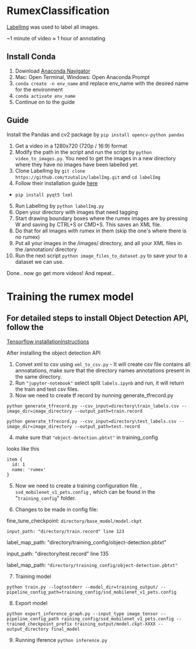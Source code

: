 # RumexClassification

[LabelImg](https://github.com/tzutalin/labelImg) was used to label all images.

~1 minute of video ≈ 1 hour of annotating

## Install Conda

1. Download [Anaconda Navigator](https://www.anaconda.com/distribution/)
2. Mac: Open Terminal, Windows: Open Anaconda Prompt
3. `conda create -n env_name` and replace env_name with the desired name for the environment
4. `conda activate env_name`
5. Continue on to the guide

## Guide

Install the Pandas and cv2 package by `pip install opencv-python pandas`

1. Get a video in a 1280x720 (720p / 16:9) format
2. Modify the path in the script and run the script by `python video_to_images.py`. You need to get the images in a new directory where they have no images have been labelled yet.
3. Clone LabelImg by `git clone https://github.com/tzutalin/labelImg.git` and `cd labelImg`
4. Follow their installation guide [here](https://github.com/tzutalin/labelImg#installation)
- `pip install pyqt5 lxml`
5. Run LabelImg by `python labelImg.py`
6. Open your directory with images that need tagging
7. Start drawing boundary boxes where the rumex images are by pressing W and saving by CTRL+S or CMD+S. This saves an XML file.
8. Do that for all images with rumex in them (skip the one's where there is no rumex)
9. Put all your images in the /images/ directory, and all your XML files in the /annotation/ directory
10. Run the next script `python image_files_to_dataset.py` to save your to a dataset we can use.

Done.. now go get more videos! And repeat..

# Training the rumex model

## For detailed steps to install Object Detection API, follow the 

[Tensorflow installationinstructions](https://github.com/chandyalex/RumexClassification/blob/master/installation.md)

After installing the object detection API 

1. Convet xml to csv using `xml_to_csv.py` - It will create csv file contains all annoatations, make sure that the directory names annotations present in the same directory.
2. Run `"jupyter-notebook"` select split `labels.ipynb` and run, it will return the train and test csv files.
3. Now we need to create tf record by nunning generate_tfrecord.py 

```python generate_tfrecord.py --csv_input=directory\train_labels.csv --image_dir=image_directory --output_path=train.record```

```python generate_tfrecord.py --csv_input=directory\test_labels.csv --image_dir=image_directory --output_path=test.record```


4. make sure that `"object-detection.pbtxt"` in training_config

 looks like this

```
item {
  id: 1
  name: 'rumex'
}
```

5. Now we need to create a training configuration file. , `ssd_mobilenet_v1_pets.config` , which can be found in the "`training_config`" folder.

6. Changes to be made in config file:

 fine_tune_checkpoint: `directory/base_model/model.ckpt`

 `input_path: "directory/train.record" line 123`

 label_map_path: "directory/training_config/object-detection.pbtxt"

 input_path: "directory/test.record" line 135

 label_map_path: `"directory/training_config/object-detection.pbtxt"`


7. Training model

`python train.py --logtostderr --model_dir=training_output/ --pipeline_config_path=training_config/ssd_mobilenet_v1_pets.config`

8. Export model

````python export_inference_graph.py --input_type image_tensor --pipeline_config_path raining_config/ssd_mobilenet_v1_pets.config --trained_checkpoint_prefix training_output/model.ckpt-XXXX --output_directory final_model````

9. Running iference `python inference.py`

